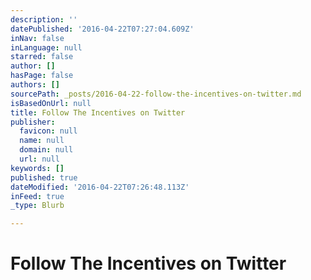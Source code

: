 ```yaml
---
description: ''
datePublished: '2016-04-22T07:27:04.609Z'
inNav: false
inLanguage: null
starred: false
author: []
hasPage: false
authors: []
sourcePath: _posts/2016-04-22-follow-the-incentives-on-twitter.md
isBasedOnUrl: null
title: Follow The Incentives on Twitter
publisher:
  favicon: null
  name: null
  domain: null
  url: null
keywords: []
published: true
dateModified: '2016-04-22T07:26:48.113Z'
inFeed: true
_type: Blurb

---
```

# Follow The Incentives on Twitter